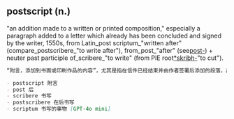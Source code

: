 ## postscript (n.)

"an addition made to a written or printed composition," especially a paragraph added to a letter which already has been concluded and signed by the writer, 1550s, from Latin_post scriptum_"written after" (compare_postscribere_"to write after"), from_post_"after" (see[post-](https://www.etymonline.com/word/post- "Etymology, meaning and definition of post-")) + neuter past participle of_scribere_"to write" (from PIE root[*skribh-](https://www.etymonline.com/word/*skribh- "Etymology, meaning and definition of *skribh-")"to cut").

```md
“附言，添加到书面或印刷作品的内容”，尤其是指在信件已经结束并由作者签署后添加的段落，出现在1550年代，来源于拉丁语 post scriptum，意为“在后面书写”（与 postscribere “在后面书写” 相比较），其中 post 意为“之后”（见 post-）+ scribere 的中性过去分词，意为“书写”（源自原始印欧语根 *skribh-，意为“切割”）。

- postscript 附言
- post 后
- scribere 书写
- postscribere 在后书写
- scriptum 书写的事物 [GPT-4o mini]
```
